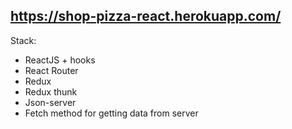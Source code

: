 ## https://shop-pizza-react.herokuapp.com/

Stack:

* ReactJS + hooks
* React Router
* Redux
* Redux thunk
* Json-server
* Fetch method for getting data from server
